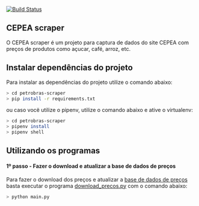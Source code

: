 [![Build Status](https://travis-ci.org/royopa/cepea-scraper.svg?branch=master)](https://travis-ci.org/royopa/cepea-scraper)

CEPEA scraper
-------------

O CEPEA scraper é um projeto para captura de dados do site CEPEA com preços de produtos como açucar, café, arroz, etc.

## Instalar dependências do projeto

Para instalar as dependências do projeto utilize o comando abaixo:

```sh
> cd petrobras-scraper
> pip install -r requirements.txt
```

ou caso vocë utilize o pipenv, utilize o comando abaixo e ative o virtualenv:

```sh
> cd petrobras-scraper
> pipenv install
> pipenv shell
```

## Utilizando os programas

#### 1º passo - Fazer o download e atualizar a base de dados de preços

Para fazer o download dos preços e atualizar a [base de dados de preços](https://github.com/royopa/cepea-scraper/blob/master/bases/) basta executar o programa [download_precos.py](https://github.com/royopa/cepea-scraper/blob/master/download_precos.py) com o comando abaixo:

```sh
> python main.py
```
